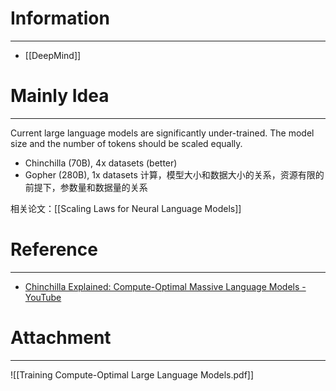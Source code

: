 # Information
---
-  [[DeepMind]]

# Mainly Idea
---
Current large language models are significantly under-trained. The model size and the number of tokens should be scaled equally.
- Chinchilla (70B), 4x datasets (better)
- Gopher (280B), 1x datasets
计算，模型大小和数据大小的关系，资源有限的前提下，参数量和数据量的关系

相关论文：[[Scaling Laws for Neural Language Models]]

# Reference
---
- [Chinchilla Explained: Compute-Optimal Massive Language Models - YouTube](https://www.youtube.com/watch?v=PZXN7jm9IC0)

# Attachment
---
![[Training Compute-Optimal Large Language Models.pdf]]
